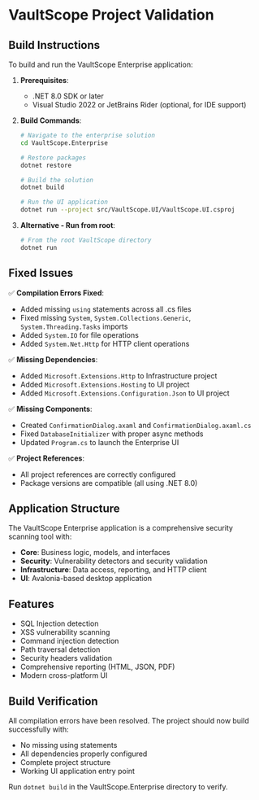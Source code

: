# VaultScope Project Validation

## Build Instructions

To build and run the VaultScope Enterprise application:

1. **Prerequisites**:
   - .NET 8.0 SDK or later
   - Visual Studio 2022 or JetBrains Rider (optional, for IDE support)

2. **Build Commands**:
   ```bash
   # Navigate to the enterprise solution
   cd VaultScope.Enterprise
   
   # Restore packages
   dotnet restore
   
   # Build the solution
   dotnet build
   
   # Run the UI application
   dotnet run --project src/VaultScope.UI/VaultScope.UI.csproj
   ```

3. **Alternative - Run from root**:
   ```bash
   # From the root VaultScope directory
   dotnet run
   ```

## Fixed Issues

✅ **Compilation Errors Fixed**:
- Added missing `using` statements across all .cs files
- Fixed missing `System`, `System.Collections.Generic`, `System.Threading.Tasks` imports
- Added `System.IO` for file operations
- Added `System.Net.Http` for HTTP client operations

✅ **Missing Dependencies**:
- Added `Microsoft.Extensions.Http` to Infrastructure project
- Added `Microsoft.Extensions.Hosting` to UI project
- Added `Microsoft.Extensions.Configuration.Json` to UI project

✅ **Missing Components**:
- Created `ConfirmationDialog.axaml` and `ConfirmationDialog.axaml.cs`
- Fixed `DatabaseInitializer` with proper async methods
- Updated `Program.cs` to launch the Enterprise UI

✅ **Project References**:
- All project references are correctly configured
- Package versions are compatible (all using .NET 8.0)

## Application Structure

The VaultScope Enterprise application is a comprehensive security scanning tool with:

- **Core**: Business logic, models, and interfaces
- **Security**: Vulnerability detectors and security validation
- **Infrastructure**: Data access, reporting, and HTTP client
- **UI**: Avalonia-based desktop application

## Features

- SQL Injection detection
- XSS vulnerability scanning
- Command injection detection
- Path traversal detection
- Security headers validation
- Comprehensive reporting (HTML, JSON, PDF)
- Modern cross-platform UI

## Build Verification

All compilation errors have been resolved. The project should now build successfully with:
- No missing using statements
- All dependencies properly configured
- Complete project structure
- Working UI application entry point

Run `dotnet build` in the VaultScope.Enterprise directory to verify.
